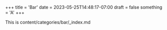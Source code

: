 +++
title = 'Bar'
date = 2023-05-25T14:48:17-07:00
draft = false
something = 'A'
+++

This is content/categories/bar/_index.md
